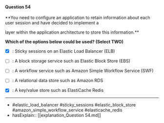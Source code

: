 #### Question  54

**You need to configure an application to retain information about each user session and have decided to implement a

layer within the application architecture to store this information.**

**Which of the options below could be used? (Select TWO)**

- [x] :  Sticky sessions on an Elastic Load Balancer (ELB)

- [ ] :  A block storage service such as Elastic Block Store (EBS)

- [ ] :  A workflow service such as Amazon Simple Workflow Service (SWF)

- [ ] :  A relational data store such as Amazon RDS

- [x] :  A key/value store such as ElastiCache Redis

----

- #elastic_load_balancer #sticky_sessions #elastic_block_store #amazon_simple_workflow_service #elasticache_redis
- hasExplain:: [[explanation_Question  54.md]]
